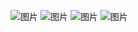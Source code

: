 ![图片](https://user-images.githubusercontent.com/92873873/159016968-0fe49054-078f-46d0-b146-64470953c79b.png)
![图片](https://user-images.githubusercontent.com/92873873/159016922-71e3c71c-3549-4c50-8dc5-19f2a5698edf.png)
![图片](https://user-images.githubusercontent.com/92873873/159016941-0fc2e70b-75b1-4d41-a8fa-35a550a984c7.png)
![图片](https://user-images.githubusercontent.com/92873873/159017001-2282812b-91eb-428b-a8d4-688048219cfa.png)

